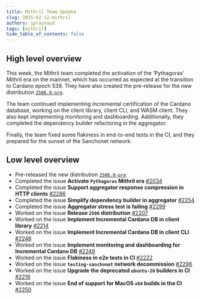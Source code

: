 ```yaml
---
title: Mithril Team Update
slug: 2025-02-12-mithril
authors: jpraynaud
tags: [mithril]
hide_table_of_contents: false
---
```


## High level overview

This week, the Mithril team completed the activation of the ‘Pythagoras’ Mithril era on the mainnet, which has occurred as expected at the transition to Cardano epoch 539. They have also created the pre-release for the new distribution [`2506.0-pre`](https://github.com/input-output-hk/mithril/releases/tag/2506.0-pre).

The team continued implementing incremental certification of the Cardano database, working on the client library, client CLI, and WASM client. They also kept implementing monitoring and dashboarding. Additionally, they completed the dependency builder refactoring in the aggregator.

Finally, the team fixed some flakiness in end-to-end tests in the CI, and they prepared for the sunset of the Sanchonet network.

## Low level overview

- Pre-released the new distribution [`2506.0-pre`](https://github.com/input-output-hk/mithril/releases/tag/2506.0-pre)
- Completed the issue **Activate `Pythagoras` Mithril era** [#2034](https://github.com/input-output-hk/mithril/issues/2034)
- Completed the issue **Support aggregator response compression in HTTP clients** [#2286](https://github.com/input-output-hk/mithril/issues/2286)
- Completed the issue **Simplify dependency builder in aggregator** [#2254](https://github.com/input-output-hk/mithril/issues/2254)
- Completed the issue **Aggregator stress test is failing** [#2299](https://github.com/input-output-hk/mithril/issues/2299)
- Worked on the issue **Release `2506` distribution** [#2207](https://github.com/input-output-hk/mithril/issues/2207)
- Worked on the issue **Implement Incremental Cardano DB in client library** [#2214](https://github.com/input-output-hk/mithril/issues/2214)
- Worked on the issue **Implement Incremental Cardano DB in client CLI** [#2246](https://github.com/input-output-hk/mithril/issues/2246)
- Worked on the issue **Implement monitoring and dashboarding for Incremental Cardano DB** [#2249](https://github.com/input-output-hk/mithril/issues/2249)
- Worked on the issue **Flakiness in e2e tests in CI** [#2222](https://github.com/input-output-hk/mithril/issues/2222)
- Worked on the issue **`testing-sanchonet` network decommission** [#2296](https://github.com/input-output-hk/mithril/issues/2296)
- Worked on the issue **Upgrade the deprecated `ubuntu-20` builders in CI** [#2216](https://github.com/input-output-hk/mithril/issues/2216)
- Worked on the issue **End of support for MacOS `x64` builds in the CI** [#2250](https://github.com/input-output-hk/mithril/issues/2250)
